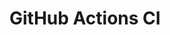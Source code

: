 # GitHub Actions CI




















































































































































































































































































































































































































































































































































